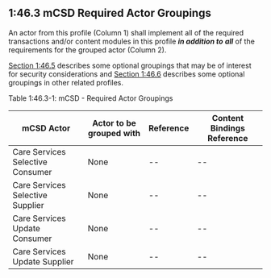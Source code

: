 ## 1:46.3 mCSD Required Actor Groupings 

An actor from this profile (Column 1) shall implement all of the
required transactions and/or content modules in this profile ***in
addition to*** ***<span class="underline">all</span>*** of the
requirements for the grouped actor (Column 2).

[Section 1:46.5](1465_security_considerations.html) describes some optional groupings that may be of interest
for security considerations and [Section 1:46.6](1466_cross_profile_considerations.html) describes some optional
groupings in other related profiles.

Table 1:46.3-1: mCSD - Required Actor Groupings

| mCSD Actor                       | Actor to be grouped with | Reference | Content Bindings Reference |
| -------------------------------- | ------------------------ | --------- | -------------------------- |
| Care Services Selective Consumer | None                     | \--       | \--                        |
| Care Services Selective Supplier | None                     | \--       | \--                        |
| Care Services Update Consumer    | None                     | \--       | \--                        |
| Care Services Update Supplier    | None                     | \--       | \--                        |

